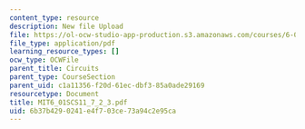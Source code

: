 ```yaml
---
content_type: resource
description: New file Upload
file: https://ol-ocw-studio-app-production.s3.amazonaws.com/courses/6-01sc-introduction-to-electrical-engineering-and-computer-science-i-spring-2011/6b37b4290241e4f703ce73a94c2e95ca_MIT6_01SCS11_7_2_3.pdf
file_type: application/pdf
learning_resource_types: []
ocw_type: OCWFile
parent_title: Circuits
parent_type: CourseSection
parent_uid: c1a11356-f20d-61ec-dbf3-85a0ade29169
resourcetype: Document
title: MIT6_01SCS11_7_2_3.pdf
uid: 6b37b429-0241-e4f7-03ce-73a94c2e95ca
---
```


